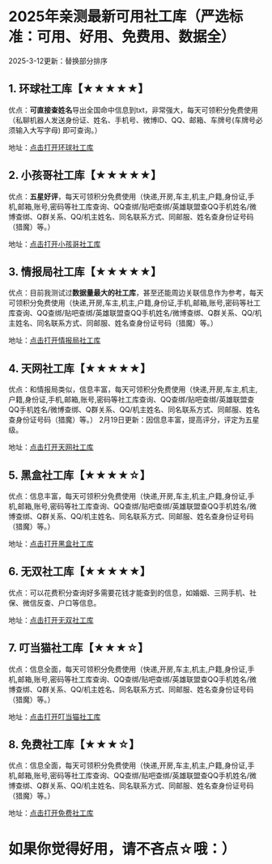 # 2025年亲测最新可用社工库（严选标准：可用、好用、免费用、数据全）

2025-3-12更新：替换部分排序

## 1. 环球社工库【★★★★★】 

优点：**可直接查姓名**导出全国命中信息到txt，非常强大，每天可领积分免费使用（私聊机器人发送身份证、姓名、手机号、微博ID、QQ、邮箱、车牌号(车牌号必须输入大写字母)  即可查询。）

地址：[点击打开环球社工库](https://t.me/huanqiucha_bot?start=MTQ2MzgxMTI1MA==)

## 2. 小孩哥社工库【★★★★★】

优点：**五星好评**，每天可领积分免费使用（快递,开房,车主,机主,户籍,身份证,手机,邮箱,账号,密码等社工库查询、QQ查绑/贴吧查绑/英雄联盟查QQ手机姓名/微博查绑、Q群关系、QQ/机主姓名、同名联系方式、同邮服、姓名查身份证号码（猎魔）等。）

地址：[点击打开小孩哥社工库](http://t.me/xiaohaigeSGK1_bot?start=DK42J3YiMTliXLP)

## 3. 情报局社工库【★★★★★】

优点：目前我测试过**数据量最大的社工库**，甚至还能周边关联信息作为参考，每天可领积分免费使用（快递,开房,车主,机主,户籍,身份证,手机,邮箱,账号,密码等社工库查询、QQ查绑/贴吧查绑/英雄联盟查QQ手机姓名/微博查绑、Q群关系、QQ/机主姓名、同名联系方式、同邮服、姓名查身份证号码（猎魔）等。）

地址：[点击打开情报局社工库](https://t.me/QingBaoJuXuanwubot?start=MTQ2MzgxMTI1MA==)

## 4. 天网社工库【★★★★★】

优点：和情报局类似，信息丰富，每天可领积分免费使用（快递,开房,车主,机主,户籍,身份证,手机,邮箱,账号,密码等社工库查询、QQ查绑/贴吧查绑/英雄联盟查QQ手机姓名/微博查绑、Q群关系、QQ/机主姓名、同名联系方式、同邮服、姓名查身份证号码（猎魔）等。）
2月19日更新：因信息丰富，提高评分，评定为五星级。

地址：[点击打开天网社工库](https://t.me/tianwangchadangTop1_bot?start=MTQ2MzgxMTI1MA==)

## 5. 黑盒社工库【★★★★☆】

优点：信息丰富，每天可领积分免费使用（快递,开房,车主,机主,户籍,身份证,手机,邮箱,账号,密码等社工库查询、QQ查绑/贴吧查绑/英雄联盟查QQ手机姓名/微博查绑、Q群关系、QQ/机主姓名、同名联系方式、同邮服、姓名查身份证号码（猎魔）等。）

地址：[点击打开黑盒社工库](https://t.me/BOXsgkbot?start=0q3I0PY)

## 6. 无双社工库【★★★★★】

优点：可以花费积分查询好多需要花钱才能查到的信息，如婚姻、三网手机、社保、微信反查、户口等信息。

地址：[点击打开无双社工库](https://t.me/wushuang888_bot?start=1463811250)

## 7. 叮当猫社工库【★★★☆】

优点：信息全面，每天可领积分免费使用（快递,开房,车主,机主,户籍,身份证,手机,邮箱,账号,密码等社工库查询、QQ查绑/贴吧查绑/英雄联盟查QQ手机姓名/微博查绑、Q群关系、QQ/机主姓名、同名联系方式、同邮服、姓名查身份证号码（猎魔）等。）

地址：[点击打开叮当猫社工库](https://t.me/DingDangCats_Bot?start=39733a20e065ee57)

## 8. 免费社工库【★★★☆】

优点：信息全面，每天可领积分免费使用（快递,开房,车主,机主,户籍,身份证,手机,邮箱,账号,密码等社工库查询、QQ查绑/贴吧查绑/英雄联盟查QQ手机姓名/微博查绑、Q群关系、QQ/机主姓名、同名联系方式、同邮服、姓名查身份证号码（猎魔）等。）

地址：[点击打开免费社工库](https://t.me/GnoranceX_bot?start=o7ijzm)

# 如果你觉得好用，请不吝点☆哦：）
